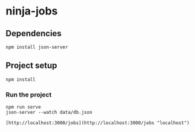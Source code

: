 # ninja-jobs
## Dependencies
```
npm install json-server
```

## Project setup
```
npm install
```

### Run the project
```
npm run serve
json-server --watch data/db.json

[http://localhost:3000/jobs](http://localhost:3000/jobs "localhost")
```

